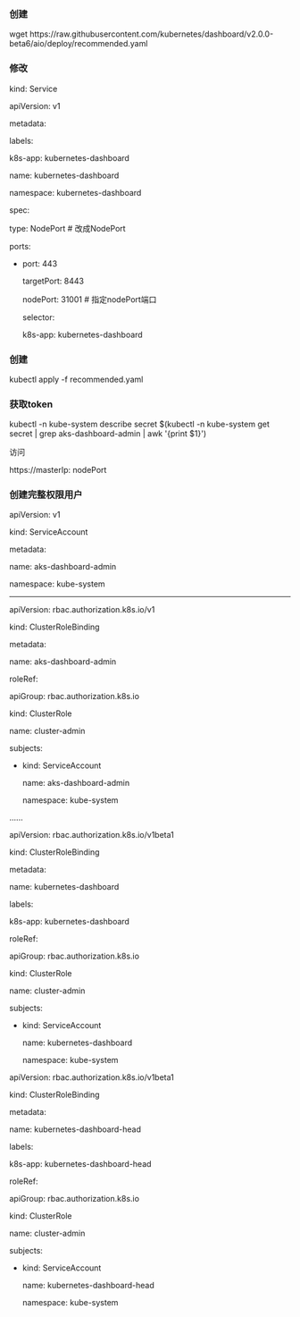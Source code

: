 ### 创建

wget  https:\/\/raw.githubusercontent.com\/kubernetes\/dashboard\/v2.0.0-beta6\/aio\/deploy\/recommended.yaml

### 修改

kind: Service

apiVersion: v1

metadata:

labels:

k8s-app: kubernetes-dashboard

name: kubernetes-dashboard

namespace: kubernetes-dashboard

spec:

type: NodePort      \# 改成NodePort

ports:

* port: 443

  targetPort: 8443

  nodePort: 31001   \# 指定nodePort端口

  selector:

  k8s-app: kubernetes-dashboard


### 创建

kubectl apply -f   recommended.yaml

### 获取token

kubectl -n kube-system describe secret $\(kubectl -n kube-system get secret \| grep aks-dashboard-admin \| awk '{print $1}'\)

访问

https:\/\/masterIp: nodePort

### 创建完整权限用户

apiVersion: v1

kind: ServiceAccount

metadata:

name: aks-dashboard-admin

namespace: kube-system

---

apiVersion: rbac.authorization.k8s.io\/v1

kind: ClusterRoleBinding

metadata:

name: aks-dashboard-admin

roleRef:

apiGroup: rbac.authorization.k8s.io

kind: ClusterRole

name: cluster-admin

subjects:

* kind: ServiceAccount

  name: aks-dashboard-admin

  namespace: kube-system


......

apiVersion: rbac.authorization.k8s.io\/v1beta1

kind: ClusterRoleBinding

metadata:

name: kubernetes-dashboard

labels:

k8s-app: kubernetes-dashboard

roleRef:

apiGroup: rbac.authorization.k8s.io

kind: ClusterRole

name: cluster-admin

subjects:

* kind: ServiceAccount

  name: kubernetes-dashboard

  namespace: kube-system


apiVersion: rbac.authorization.k8s.io\/v1beta1

kind: ClusterRoleBinding

metadata:

name: kubernetes-dashboard-head

labels:

k8s-app: kubernetes-dashboard-head

roleRef:

apiGroup: rbac.authorization.k8s.io

kind: ClusterRole

name: cluster-admin

subjects:

* kind: ServiceAccount

  name: kubernetes-dashboard-head

  namespace: kube-system


